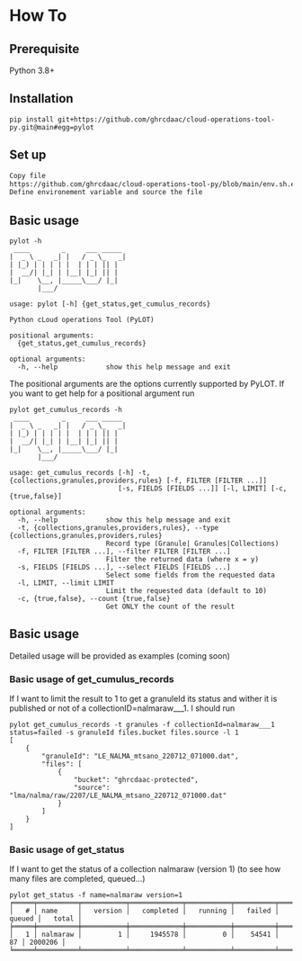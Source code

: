 # How To
## Prerequisite 
Python 3.8+

## Installation 
```jsunicoderegexp
pip install git+https://github.com/ghrcdaac/cloud-operations-tool-py.git@main#egg=pylot
```
## Set up
```bash
Copy file 
https://github.com/ghrcdaac/cloud-operations-tool-py/blob/main/env.sh.example
Define environement variable and source the file
```
## Basic usage
```
pylot -h
 ____        _     ___ _____
|  _ \ _   _| |   / _ \_   _|
| |_) | | | | |  | | | || |
|  __/| |_| | |__| |_| || |
|_|    \__, |_____\___/ |_|
       |___/

usage: pylot [-h] {get_status,get_cumulus_records}

Python cLoud operations Tool (PyLOT)

positional arguments:
  {get_status,get_cumulus_records}

optional arguments:
  -h, --help            show this help message and exit
```
The positional arguments are the options currently supported by PyLOT. If you want to get help for a positional argument run
```
pylot get_cumulus_records -h
 ____        _     ___ _____
|  _ \ _   _| |   / _ \_   _|
| |_) | | | | |  | | | || |
|  __/| |_| | |__| |_| || |
|_|    \__, |_____\___/ |_|
       |___/

usage: get_cumulus_records [-h] -t, {collections,granules,providers,rules} [-f, FILTER [FILTER ...]]
                           [-s, FIELDS [FIELDS ...]] [-l, LIMIT] [-c, {true,false}]

optional arguments:
  -h, --help            show this help message and exit
  -t, {collections,granules,providers,rules}, --type {collections,granules,providers,rules}
                        Record type (Granule| Granules|Collections)
  -f, FILTER [FILTER ...], --filter FILTER [FILTER ...]
                        Filter the returned data (where x = y)
  -s, FIELDS [FIELDS ...], --select FIELDS [FIELDS ...]
                        Select some fields from the requested data
  -l, LIMIT, --limit LIMIT
                        Limit the requested data (default to 10)
  -c, {true,false}, --count {true,false}
                        Get ONLY the count of the result
```
## Basic usage
Detailed usage will be provided as examples (coming soon)


### Basic usage of get_cumulus_records
If I want to limit the result to 1 to get a granuleId its status and wither it is published 
or not of a collectionID=nalmaraw___1. I should run
```shell
pylot get_cumulus_records -t granules -f collectionId=nalmaraw___1 status=failed -s granuleId files.bucket files.source -l 1
[
    {
        "granuleId": "LE_NALMA_mtsano_220712_071000.dat",
        "files": [
            {
                "bucket": "ghrcdaac-protected",
                "source": "lma/nalma/raw/2207/LE_NALMA_mtsano_220712_071000.dat"
            }
        ]
    }
]
```
### Basic usage of get_status
If I want to get the status of a collection nalmaraw (version 1) (to see how many files are completed, queued...)
```shell
pylot get_status -f name=nalmaraw version=1
╒═════╤══════════╤═══════════╤═════════════╤═══════════╤══════════╤══════════╤═════════╕
│   # │ name     │   version │   completed │   running │   failed │   queued │   total │
╞═════╪══════════╪═══════════╪═════════════╪═══════════╪══════════╪══════════╪═════════╡
│   1 │ nalmaraw │         1 │     1945578 │         0 │    54541 │       87 │ 2000206 │
╘═════╧══════════╧═══════════╧═════════════╧═══════════╧══════════╧══════════╧═════════╛
```

